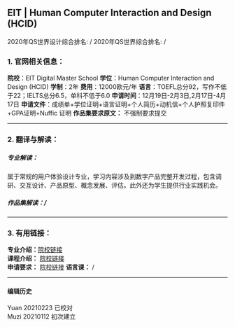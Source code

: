 ## EIT | Human Computer Interaction and Design (HCID)

2020年QS世界设计综合排名: /
2020年QS世界综合排名: /  

### 1. 官网相关信息：

**院校**：EIT Digital Master School
**学位**：Human Computer Interaction and Design (HCID)
**学制**：2年
**费用**：12000欧元/年
**语言**：TOEFL总分92，写作不低于22；IELTS总分6.5，单科不低于6.0
**申请时间**：12月19日-2月3日,2月17日-4月17日
**申请文件**：成绩单+学位证明+语言证明+个人简历+动机信+个人护照复印件+GPA证明+Nuffic 证明
**作品集要求原文：** 不强制要求提交

---

### 2. 翻译与解读：

##### 专业解读：
属于常规的用户体验设计专业，学习内容涉及到数字产品完整开发过程，包含调研、交互设计、产品原型、概念发展、评估。此外还为学生提供行业实践机会。

##### 作品集解读：/

---


### 3. 有用链接：

**专业介绍：**[院校链接](https://masterschool.eitdigital.eu/programmes/hcid/)  
**课程介绍：** [院校链接](https://masterschool.eitdigital.eu/programmes/hcid/)  
**申请要求：** [院校链接](https://masterschool.eitdigital.eu/application/admissions-criteria/)
**语言课：** /

---


#### 编辑历史
Yuan 20210223 已校对  
Muzi 20210112 初次建立
